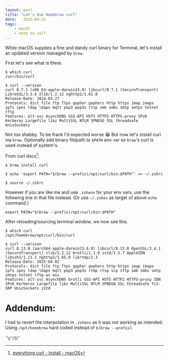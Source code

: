 ```yaml
---
layout: post
title: "Let's Use Homebrew curl"
date:   2025-04-21
tags: 
    - macOS 
    - note to self
--- 
```

While macOS supplies a fine and dandy curl binary for Terminal, let's install an updated version managed by `brew`.

First let's see what is there.

```
$ which curl                                                                        
/usr/bin/curl

$ curl --version                                                                           
curl 8.7.1 (x86_64-apple-darwin23.0) libcurl/8.7.1 (SecureTransport) LibreSSL/3.3.6 zlib/1.2.12 nghttp2/1.61.0
Release-Date: 2024-03-27
Protocols: dict file ftp ftps gopher gophers http https imap imaps ipfs ipns ldap ldaps mqtt pop3 pop3s rtsp smb smbs smtp smtps telnet tftp
Features: alt-svc AsynchDNS GSS-API HSTS HTTP2 HTTPS-proxy IPv6 Kerberos Largefile libz MultiSSL NTLM SPNEGO SSL threadsafe UnixSockets
```

Not too shabby. To be frank I'd expected worse 😂 But now let's install curl via `brew`. Optionally add binary filepath to `$PATH` env var so `brew`'s curl is used instead of system's.

From curl docs[^fn-1]: 
```
$ brew install curl

$ echo 'export PATH="$(brew --prefix)/opt/curl/bin:$PATH"' >> ~/.zshrc

$ source ~/.zshrc
```
However if you are like me and use `.zshenv` for your env vars, use the following line in that file instead. (Or use `~/.zshev` as target of above `echo` command.)
```
export PATH="$(brew --prefix)/opt/curl/bin:$PATH"
```
After reloading/sourcing terminal window, we now see this.
```
$ which curl                                                                 
/opt/homebrew/opt/curl/bin/curl

$ curl --version    
curl 8.13.0 (aarch64-apple-darwin23.6.0) libcurl/8.13.0 OpenSSL/3.4.1 (SecureTransport) zlib/1.2.12 brotli/1.1.0 zstd/1.5.7 AppleIDN libssh2/1.11.1 nghttp2/1.65.0 librtmp/2.3
Release-Date: 2025-04-02
Protocols: dict file ftp ftps gopher gophers http https imap imaps ipfs ipns ldap ldaps mqtt pop3 pop3s rtmp rtsp scp sftp smb smbs smtp smtps telnet tftp ws wss
Features: alt-svc AsynchDNS brotli GSS-API HSTS HTTP2 HTTPS-proxy IDN IPv6 Kerberos Largefile libz MultiSSL NTLM SPNEGO SSL threadsafe TLS-SRP UnixSockets zstd
```

# Addendum: 
I had to revert the interpolation in `.zshenv` as it was not working as intended. Using `/opt/homebrew` hard coded instead of `$(brew --prefix)`.

¯\\_(ツ)_/¯

[^fn-1]: [everything curl - Install - macOS](https://everything.curl.dev/install/macos.html)